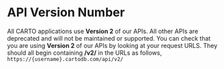 # API Version Number

All CARTO applications use **Version 2** of our APIs. All other APIs are deprecated and will not be maintained or supported. You can check that you are using **Version 2** of our APIs by looking at your request URLS. They should all begin containing **/v2/** in the URLs as follows, `https://{username}.cartodb.com/api/v2/`
